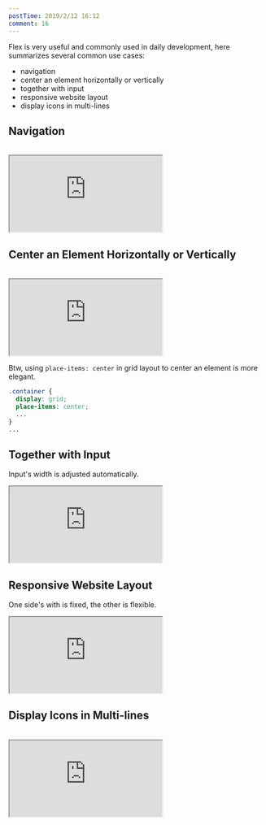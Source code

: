 ```yaml
---
postTime: 2019/2/12 16:12
comment: 16
---
```


Flex is very useful and commonly used in daily development, here summarizes several common use cases:
* navigation
* center an element horizontally or vertically
* together with input
* responsive website layout
* display icons in multi-lines 


## Navigation  
<br />
<iframe src="https://terry-su.github.io/BlogCDN/iframes/css/flex/comon-layouts/navigation/index.html?mode=css"></iframe>


## Center an Element Horizontally or Vertically
<br />
<iframe src="https://terry-su.github.io/BlogCDN/iframes/css/flex/comon-layouts/center/index.html?mode=css"></iframe>

Btw, using `place-items: center` in grid layout to center an element is more elegant.
```css
.container {
  display: grid;
  place-items: center;
  ...
}
...
```


## Together with Input
Input's width is adjusted automatically.
<br />  
<iframe src="https://terry-su.github.io/BlogCDN/iframes/css/flex/comon-layouts/together-with-input/index.html?mode=css"></iframe>



## Responsive Website Layout
One side's with is fixed, the other is flexible.
<br />  
<iframe src="https://terry-su.github.io/BlogCDN/iframes/css/flex/comon-layouts/responsive/index.html?mode=css"></iframe>


## Display Icons in Multi-lines
<br />  
<iframe src="https://terry-su.github.io/BlogCDN/iframes/css/flex/comon-layouts/display-items/index.html?mode=css"></iframe>
